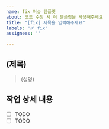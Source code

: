 ```yaml
---
name: fix 이슈 템플릿
about: 코드 수정 시 이 템플릿을 사용해주세요
title: "[fix] 제목을 입력해주세요"
labels: "🩹 fix"
assignees: ''

---
```

## (제목)
> (설명)

## 작업 상세 내용
- [ ] TODO
- [ ] TODO